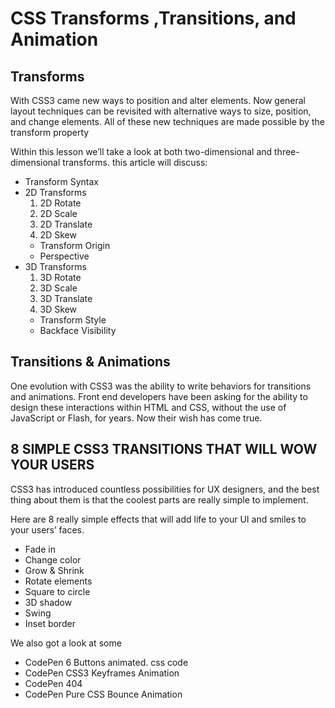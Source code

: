 # CSS Transforms ,Transitions, and Animation
## Transforms
With CSS3 came new ways to position and alter elements. Now general layout techniques can be revisited with alternative ways to size, position, and change elements. All of these new techniques are made possible by the transform property

Within this lesson we’ll take a look at both two-dimensional and three-dimensional transforms. 
this article will discuss: 

* Transform Syntax
* 2D Transforms
    1. 2D Rotate
    2. 2D Scale
    3. 2D Translate
    4. 2D Skew
    * Transform Origin
    * Perspective
* 3D Transforms
    1. 3D Rotate
    2. 3D Scale
    3. 3D Translate
    4. 3D Skew
    * Transform Style
    * Backface Visibility

## Transitions & Animations

One evolution with CSS3 was the ability to write behaviors for transitions and animations. Front end developers have been asking for the ability to design these interactions within HTML and CSS, without the use of JavaScript or Flash, for years. Now their wish has come true.

 ## 8 SIMPLE CSS3 TRANSITIONS THAT WILL WOW YOUR USERS

CSS3 has introduced countless possibilities for UX designers, and the best thing about them is that the coolest parts are really simple to implement.

Here are 8 really simple effects that will add life to your UI and smiles to your users’ faces.
* Fade in
* Change color
* Grow & Shrink
* Rotate elements
* Square to circle
* 3D shadow
* Swing
* Inset border

We also got a look at  some 
* CodePen 6 Buttons animated. css code 
* CodePen CSS3 Keyframes Animation
* CodePen 404
* CodePen Pure CSS Bounce Animation